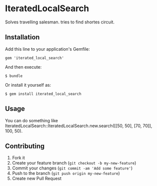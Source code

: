 # IteratedLocalSearch

Solves travelling salesman. tries to find shortes circuit.

## Installation

Add this line to your application's Gemfile:

    gem 'iterated_local_search'

And then execute:

    $ bundle

Or install it yourself as:

    $ gem install iterated_local_search

## Usage

You can do something like IteratedLocalSearch::IteratedLocalSearch.new.search([[50, 50], [70, 70]], 100, 50).

## Contributing

1. Fork it
2. Create your feature branch (`git checkout -b my-new-feature`)
3. Commit your changes (`git commit -am 'Add some feature'`)
4. Push to the branch (`git push origin my-new-feature`)
5. Create new Pull Request
